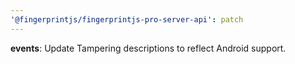 ```yaml
---
'@fingerprintjs/fingerprintjs-pro-server-api': patch
---
```


**events**: Update Tampering descriptions to reflect Android support.